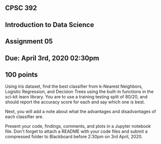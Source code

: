 
## CPSC 392
## Introduction to Data Science
## Assignment 05
## Due: April 3rd, 2020 02:30pm
## 100 points

Using iris dataset, find the best classifier from k-Nearest Neighbors, Logistic Regression, and Decision Trees using the built-in functions in the sci-kit learn library. You are to use a training testing split of 80/20, and should report the accuracy score for each and say which one is best. 

Next, you will add a note about what the advantages and disadvantages of each classifier are.


Present your code, findings, comments, and plots in a  Jupyter notebook file. Don't forget to attach a README with your code files and submit a compressed folder to Blackboard before 2:30pm on 3rd April, 2020.
